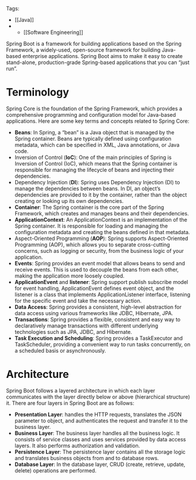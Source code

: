 Tags: 
- [[Java]]
- - [[Software Engineering]]

Spring Boot is a framework for building applications based on the Spring Framework, a widely-used, open-source framework for building Java-based enterprise applications. Spring Boot aims to make it easy to create stand-alone, production-grade Spring-based applications that you can “just run”.
# Terminology

Spring Core is the foundation of the Spring Framework, which provides a comprehensive programming and configuration model for Java-based applications. Here are some key terms and concepts related to Spring Core:

- **Beans**: In Spring, a “bean” is a Java object that is managed by the Spring container. Beans are typically defined using configuration metadata, which can be specified in XML, Java annotations, or Java code.
- Inversion of Control (**IoC**): One of the main principles of Spring is Inversion of Control (IoC), which means that the Spring container is responsible for managing the lifecycle of beans and injecting their dependencies.
- Dependency Injection (**DI**): Spring uses Dependency Injection (DI) to manage the dependencies between beans. In DI, an object’s dependencies are provided to it by the container, rather than the object creating or looking up its own dependencies.
- **Container**: The Spring container is the core part of the Spring Framework, which creates and manages beans and their dependencies.
- **ApplicationContext**: An ApplicationContext is an implementation of the Spring container. It is responsible for loading and managing the configuration metadata and creating the beans defined in that metadata.
- Aspect-Oriented Programming (**AOP**): Spring supports Aspect-Oriented Programming (AOP), which allows you to separate cross-cutting concerns, such as logging or security, from the business logic of your application.
- **Events**: Spring provides an event model that allows beans to send and receive events. This is used to decouple the beans from each other, making the application more loosely coupled.
- **ApplicationEvent** and **listener**: Spring support publish subscribe model for event handling, ApplicationEvent defines event object, and the listener is a class that implements ApplicationListener interface, listening for the specific event and take the necessary action.
- **Data Access**: Spring provides a consistent, high-level abstraction for data access using various frameworks like JDBC, Hibernate, JPA.
- **Transactions**: Spring provides a flexible, consistent and easy way to declaratively manage transactions with different underlying technologies such as JPA, JDBC, and Hibernate.
- **Task Execution and Scheduling**: Spring provides a TaskExecutor and TaskScheduler, providing a convenient way to run tasks concurrently, on a scheduled basis or asynchronously.
# Architecture

Spring Boot follows a layered architecture in which each layer communicates with the layer directly below or above (hierarchical structure) it. There are four layers in Spring Boot are as follows:

- **Presentation Layer**: handles the HTTP requests, translates the JSON parameter to object, and authenticates the request and transfer it to the business layer.
- **Business Layer**: The business layer handles all the business logic. It consists of service classes and uses services provided by data access layers. It also performs authorization and validation.
- **Persistence Layer**: The persistence layer contains all the storage logic and translates business objects from and to database rows.
- **Database Layer**: In the database layer, CRUD (create, retrieve, update, delete) operations are performed.